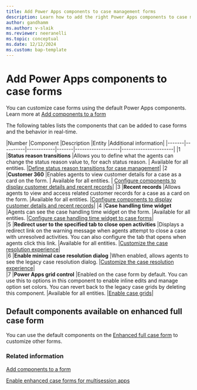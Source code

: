 ```yaml
---
title: Add Power Apps components to case management forms 
description: Learn how to add the right Power Apps components to case management forms.
author: gandhamm 
ms.author: v-slaik
ms.reviewer: neeranelli 
ms.topic: conceptual 
ms.date: 12/12/2024
ms.custom: bap-template 
---
```


# Add Power Apps components to case forms

You can customize case forms using the default Power Apps components. Learn more at [Add components to a form](/power-apps/maker/model-driven-apps/add-move-configure-or-delete-components-on-form)


The following tables lists the components that can be added to case forms and the behavior in real-time.

|Number |Component |Description |Entity |Additional information|
|-------|----------|------------|-------|-------------------|----------------------|
|1 |**Status reason transitions** |Allows you to define what the agents can change the status reason value to, for each status reason. | Available for all entities. |[Define status reason transitions for case management](define-status-reason-transitions-case-management.md#add-status-reason-transition)|
|2 |**Customer 360** |Enables agents to view customer details for a case as a card on the form. | Available for all entities. | [Configure components to display customer details and recent records](add-display-components-to-case-form.md#add-the-customer-360-component-to-a-case-form)| 
|3 |**Recent records** |Allows agents to view and access related customer records for a case as a card on the form. |Available for all entities. |[Configure components to display customer details and recent records](add-display-components-to-case-form.md#add-the-recent-records-component)|
|4 |**Case handling time widget** |Agents can see the case handling time widget on the form. |Available for all entities. |[Configure case handling time widget to case forms](add-case-handling-time.md#enable-case-handling-time-widget)|  
|5 |**Redirect user to the specified tab to close open activities** |Displays a redirect link on the warning message when agents attempt to close a case with unresolved activities. You can also configure the tab that opens when agents click this link. |Available for all entities. |[Customize the case resolution experience](add-enhanced-case-management.md#redirect-users-to-a-specific-tab-to-close-the-open-activities-for-a-case)|    
|6 |**Enable minimal case resolution dialog** |When enabled, allows agents to see the legacy case resolution dialog. |[Customize the case resolution experience](add-enhanced-case-management.md#disable-the-minimal-case-resolution-dialog)|   
|7 |**Power Apps grid control** |Enabled on the case form by default. You can use this to options in this component to enable inline edits and manage option set colors. You can revert back to the legacy case grids by deleting this component. |Available for all entities. |[Enable case grids](enable-case-grids.md)|


## Default components available on enhanced full case form

You can use the default components on the [Enhanced full case form](case-enh-config.md#view-default-components-available-on-enhanced-full-case-form) to customize other forms.


### Related information

[Add components to a form](/power-apps/maker/model-driven-apps/add-move-configure-or-delete-components-on-form)

[Enable enhanced case forms for multisession apps](case-enh-config.md)